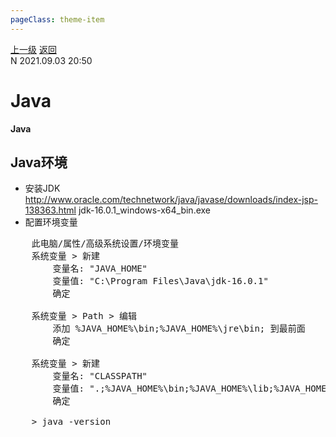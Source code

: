 ```yaml
---
pageClass: theme-item
---
```

<div class="extend-header">
    <div class="info">
        <div class="record">
            <a class="back" href="./">上一级</a>
            <a class="back" href="./">返回</a>
        </div>        
        <div class="mini">
            <span>N 2021.09.03 20:50</span>
        </div>
    </div>
    <div class="content"></div>
</div>
<div class="content-header">
<h1>Java</h1><strong>Java</strong>
</div>
<div class="static-content">

## Java环境
- 安装JDK
    http://www.oracle.com/technetwork/java/javase/downloads/index-jsp-138363.html   jdk-16.0.1_windows-x64_bin.exe
- 配置环境变量

<pre class="code-block">
    此电脑/属性/高级系统设置/环境变量
    系统变量 &gt; 新建
        变量名: "JAVA_HOME"
        变量值: "C:\Program Files\Java\jdk-16.0.1"
        确定

    系统变量 &gt; Path &gt; 编辑
        添加 %JAVA_HOME%\bin;%JAVA_HOME%\jre\bin; 到最前面 
        确定
    
    系统变量 &gt; 新建
        变量名: "CLASSPATH"
        变量值: ".;%JAVA_HOME%\bin;%JAVA_HOME%\lib;%JAVA_HOME%\lib\dt.jar;%JAVA_HOME%\lib\tools.jar"  
        确定

    &gt; java -version
</pre>

</div>